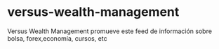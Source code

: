 # versus-wealth-management
Versus Wealth Management promueve este feed de información sobre bolsa, forex,economía, cursos, etc
